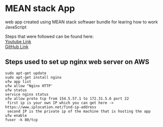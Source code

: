 # MEAN stack App  
web app created using MEAN stack softwaer bundle for learing how to work JavaScript

Steps that were followed can be found here:  
 [Youtube Link](https://www.youtube.com/watch?v=Lzi2xYQdwWc)  
 [GitHub Link](https://github.com/hwz/chirp)

## Steps used to set up nginx web server on AWS
```
sudo apt-get update  
sudo apt-get install nginx  
ufw app list
ufw allow "Nginx HTTP'
ufw status  
service nginx status  
ufw allow proto tcp from 154.5.57.1 to 172.31.5.6 port 22  
 first ip is your own IP which you can get here -> https://www.iplocation.net/find-ip-address  
 second IP is the private ip of the machine that is hosting the app  
ufw enable  
fuser -k 80/tcp
```
